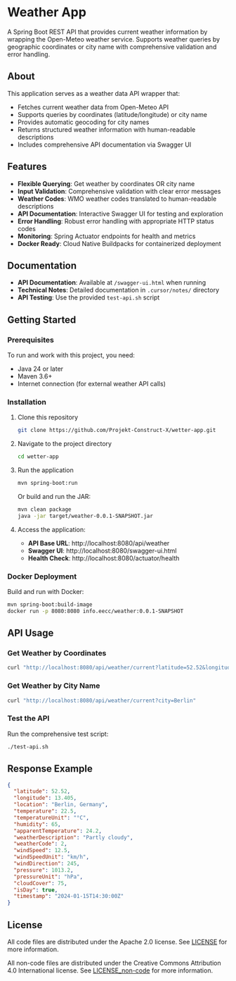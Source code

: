 # Weather App

A Spring Boot REST API that provides current weather information by wrapping the Open-Meteo weather service. Supports weather queries by geographic coordinates or city name with comprehensive validation and error handling.

## About

This application serves as a weather data API wrapper that:

- Fetches current weather data from Open-Meteo API
- Supports queries by coordinates (latitude/longitude) or city name
- Provides automatic geocoding for city names
- Returns structured weather information with human-readable descriptions
- Includes comprehensive API documentation via Swagger UI

## Features

- **Flexible Querying**: Get weather by coordinates OR city name
- **Input Validation**: Comprehensive validation with clear error messages
- **Weather Codes**: WMO weather codes translated to human-readable descriptions
- **API Documentation**: Interactive Swagger UI for testing and exploration
- **Error Handling**: Robust error handling with appropriate HTTP status codes
- **Monitoring**: Spring Actuator endpoints for health and metrics
- **Docker Ready**: Cloud Native Buildpacks for containerized deployment

## Documentation

- **API Documentation**: Available at `/swagger-ui.html` when running
- **Technical Notes**: Detailed documentation in `.cursor/notes/` directory
- **API Testing**: Use the provided `test-api.sh` script

## Getting Started

### Prerequisites

To run and work with this project, you need:

- Java 24 or later
- Maven 3.6+
- Internet connection (for external weather API calls)

### Installation

1. Clone this repository

   ```sh
   git clone https://github.com/Projekt-Construct-X/wetter-app.git
   ```

2. Navigate to the project directory

   ```sh
   cd wetter-app
   ```

3. Run the application

   ```sh
   mvn spring-boot:run
   ```

   Or build and run the JAR:

   ```sh
   mvn clean package
   java -jar target/weather-0.0.1-SNAPSHOT.jar
   ```

4. Access the application:
   - **API Base URL**: http://localhost:8080/api/weather
   - **Swagger UI**: http://localhost:8080/swagger-ui.html
   - **Health Check**: http://localhost:8080/actuator/health

### Docker Deployment

Build and run with Docker:

```sh
mvn spring-boot:build-image
docker run -p 8080:8080 info.eecc/weather:0.0.1-SNAPSHOT
```

## API Usage

### Get Weather by Coordinates

```sh
curl "http://localhost:8080/api/weather/current?latitude=52.52&longitude=13.405"
```

### Get Weather by City Name

```sh
curl "http://localhost:8080/api/weather/current?city=Berlin"
```

### Test the API

Run the comprehensive test script:

```sh
./test-api.sh
```

## Response Example

```json
{
  "latitude": 52.52,
  "longitude": 13.405,
  "location": "Berlin, Germany",
  "temperature": 22.5,
  "temperatureUnit": "°C",
  "humidity": 65,
  "apparentTemperature": 24.2,
  "weatherDescription": "Partly cloudy",
  "weatherCode": 2,
  "windSpeed": 12.5,
  "windSpeedUnit": "km/h",
  "windDirection": 245,
  "pressure": 1013.2,
  "pressureUnit": "hPa",
  "cloudCover": 75,
  "isDay": true,
  "timestamp": "2024-01-15T14:30:00Z"
}
```

## License

All code files are distributed under the Apache 2.0 license. See [LICENSE](./LICENSE) for more information.

All non-code files are distributed under the Creative Commons Attribution 4.0 International license. See [LICENSE_non-code](./LICENSE_non-code) for more information.
